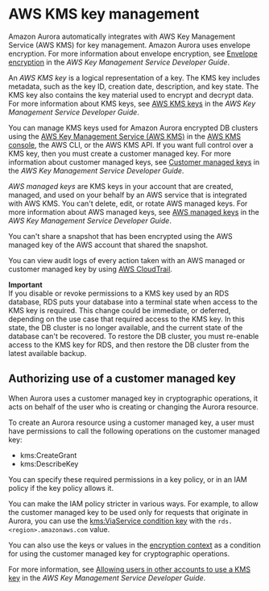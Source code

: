 # AWS KMS key management<a name="Overview.Encryption.Keys"></a>

Amazon Aurora automatically integrates with AWS Key Management Service \(AWS KMS\) for key management\. Amazon Aurora uses envelope encryption\. For more information about envelope encryption, see [ Envelope encryption](https://docs.aws.amazon.com/kms/latest/developerguide/concepts.html#enveloping) in the *AWS Key Management Service Developer Guide*\.

An *AWS KMS key* is a logical representation of a key\. The KMS key includes metadata, such as the key ID, creation date, description, and key state\. The KMS key also contains the key material used to encrypt and decrypt data\. For more information about KMS keys, see [AWS KMS keys](https://docs.aws.amazon.com/kms/latest/developerguide/concepts.html#kms_keys) in the *AWS Key Management Service Developer Guide*\.

You can manage KMS keys used for Amazon Aurora encrypted DB clusters using the [AWS Key Management Service \(AWS KMS\)](https://docs.aws.amazon.com/kms/latest/developerguide/) in the [AWS KMS console](https://console.aws.amazon.com/kms), the AWS CLI, or the AWS KMS API\. If you want full control over a KMS key, then you must create a customer managed key\. For more information about customer managed keys, see [Customer managed keys](https://docs.aws.amazon.com/kms/latest/developerguide/concepts.html#customer-cmk) in the *AWS Key Management Service Developer Guide*\.

*AWS managed keys* are KMS keys in your account that are created, managed, and used on your behalf by an AWS service that is integrated with AWS KMS\. You can't delete, edit, or rotate AWS managed keys\. For more information about AWS managed keys, see [AWS managed keys](https://docs.aws.amazon.com/kms/latest/developerguide/concepts.html#aws-managed-cmk) in the *AWS Key Management Service Developer Guide*\.

You can't share a snapshot that has been encrypted using the AWS managed key of the AWS account that shared the snapshot\. 

You can view audit logs of every action taken with an AWS managed or customer managed key by using [AWS CloudTrail](https://docs.aws.amazon.com/awscloudtrail/latest/userguide/)\.

**Important**  
If you disable or revoke permissions to a KMS key used by an RDS database, RDS puts your database into a terminal state when access to the KMS key is required\. This change could be immediate, or deferred, depending on the use case that required access to the KMS key\. In this state, the DB cluster is no longer available, and the current state of the database can't be recovered\. To restore the DB cluster, you must re\-enable access to the KMS key for RDS, and then restore the DB cluster from the latest available backup\.

## Authorizing use of a customer managed key<a name="Overview.Encryption.Keys.Authorizing"></a>

When Aurora uses a customer managed key in cryptographic operations, it acts on behalf of the user who is creating or changing the Aurora resource\.

To create an Aurora resource using a customer managed key, a user must have permissions to call the following operations on the customer managed key:
+ kms:CreateGrant
+ kms:DescribeKey

You can specify these required permissions in a key policy, or in an IAM policy if the key policy allows it\.

You can make the IAM policy stricter in various ways\. For example, to allow the customer managed key to be used only for requests that originate in Aurora, you can use the [ kms:ViaService condition key](https://docs.aws.amazon.com/kms/latest/developerguide/policy-conditions.html#conditions-kms-via-service) with the `rds.<region>.amazonaws.com` value\.

You can also use the keys or values in the [encryption context](https://docs.aws.amazon.com/kms/latest/developerguide/services-rds.html#rds-encryptioncontext) as a condition for using the customer managed key for cryptographic operations\.

For more information, see [Allowing users in other accounts to use a KMS key](https://docs.aws.amazon.com/kms/latest/developerguide/key-policy-modifying-external-accounts.html) in the *AWS Key Management Service Developer Guide*\.